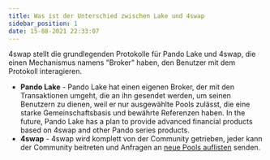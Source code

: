 ```yaml
---
title: Was ist der Unterschied zwischen Lake und 4swap
sidebar_position: 1
date: 15-08-2021 22:33:07
---
```


4swap stellt die grundlegenden Protokolle für Pando Lake und 4swap, die einen Mechanismus namens "Broker" haben, den Benutzer mit dem Protokoll interagieren.

- **Pando Lake** - Pando Lake hat einen eigenen Broker, der mit den Transaktionen umgeht, die an ihn gesendet werden, um seinen Benutzern zu dienen, weil er nur ausgewählte Pools zulässt, die eine starke Gemeinschaftsbasis und bewährte Referenzen haben. In the future, Pando Lake has a plan to provide advanced financial products based on 4swap and other Pando series products.
- **4swap** - 4swap wird komplett von der Community getrieben, jeder kann der Community beitreten und Anfragen an [neue Pools auflisten](../tutorials/listing) senden.

